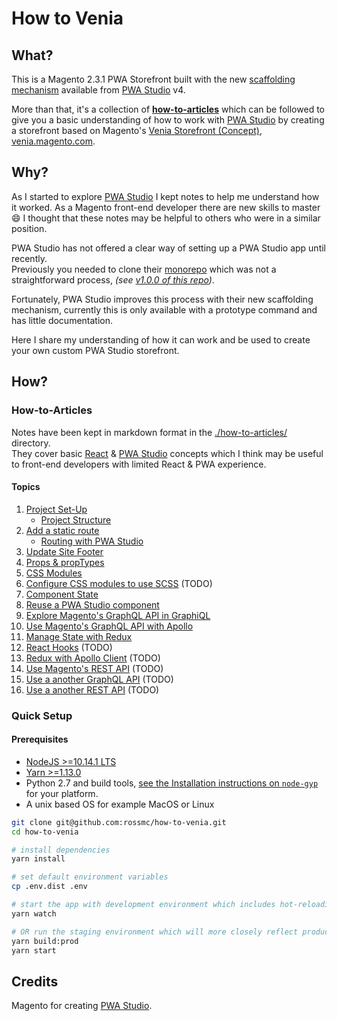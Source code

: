 # How to Venia
## What?
This is a Magento 2.3.1 PWA Storefront built with the new [scaffolding mechanism] available from [PWA Studio] v4.

More than that, it's a collection of **[how-to-articles]** which can be followed to give you a basic understanding of how to work with [PWA Studio] 
by creating a storefront based on Magento's [Venia Storefront (Concept)], [venia.magento.com].

## Why?
As I started to explore [PWA Studio] I kept notes to help me understand how it worked. 
As a Magento front-end developer there are new skills to master :smile:
I thought that these notes may be helpful to others who were in a similar position.

PWA Studio has not offered a clear way of setting up a PWA Studio app until recently.  
Previously you needed to clone their [monorepo] which was not a straightforward process, _(see [v1.0.0 of this repo])_.

Fortunately, PWA Studio improves this process with their new scaffolding mechanism, 
currently this is only available with a prototype command and has little documentation.  

Here I share my understanding of how it can work and be used to create your own custom PWA Studio storefront.

## How?

### How-to-Articles
Notes have been kept in markdown format in the [./how-to-articles/] directory.  
They cover basic [React] & [PWA Studio] concepts which I think may be useful to front-end developers with limited React & PWA experience.

#### Topics
1. [Project Set-Up](./how-to-articles/project-set-up/index.md)
    - [Project Structure](./how-to-articles/project-set-up/project-structure.md)
1. [Add a static route](./how-to-articles/add-a-static-route/index.md)
    - [Routing with PWA Studio](./how-to-articles/add-a-static-route/routing-with-pwa-studio.md)
1. [Update Site Footer](./how-to-articles/update-site-footer/index.md)
1. [Props & propTypes](./how-to-articles/props-proptypes/index.md)
1. [CSS Modules](./how-to-articles/css-modules/index.md)
1. [Configure CSS modules to use SCSS](./how-to-articles/css-modules-for-scss/index.md) (TODO)
1. [Component State](./how-to-articles/component-state/index.md)
1. [Reuse a PWA Studio component](./how-to-articles/reuse-a-venia-component/index.md)
1. [Explore Magento's GraphQL API in GraphiQL](./how-to-articles/explore-graphql-with-graphiql/index.md)
1. [Use Magento's GraphQL API with Apollo](./how-to-articles/use-magentos-graphql-api/index.md)
1. [Manage State with Redux](./how-to-articles/manage-state-with-redux/index.md)
1. [React Hooks](./how-to-articles/react-hooks/index.md) (TODO)
1. [Redux with Apollo Client](./how-to-articles/redux-with-apollo-client/index.md) (TODO)
1. [Use Magento's REST API](./how-to-articles/use-magentos-rest-api/index.md) (TODO)
1. [Use a another GraphQL API](./how-to-articles/use-another-graphql-api/index.md) (TODO)
1. [Use a another REST API](./how-to-articles/use-another-rest-api/index.md) (TODO)

### Quick Setup
#### Prerequisites
* [NodeJS >=10.14.1 LTS](https://nodejs.org/en/)
* [Yarn >=1.13.0](https://yarnpkg.com)
* Python 2.7 and build tools, [see the Installation instructions on `node-gyp`](https://github.com/nodejs/node-gyp#installation) for your platform.
* A unix based OS for example MacOS or Linux

```bash
git clone git@github.com:rossmc/how-to-venia.git
cd how-to-venia

# install dependencies
yarn install

# set default environment variables
cp .env.dist .env

# start the app with development environment which includes hot-reloading
yarn watch

# OR run the staging environment which will more closely reflect production
yarn build:prod
yarn start
```

## Credits
Magento for creating [PWA Studio].

[PWA Studio]: https://magento.github.io/pwa-studio/
[venia.magento.com]: http://venia.magento.com/
[Venia Storefront (Concept)]: https://magento.github.io/pwa-studio/venia-pwa-concept/
[@magento/venia-concept]: https://www.npmjs.com/package/@magento/venia-concept
[re-invent the wheel]: https://en.wikipedia.org/wiki/Reinventing_the_wheel
[what magento says]: https://community.magento.com/t5/Magento-DevBlog/PWA-Studio-2-1-0-has-been-released/ba-p/127492
[@magento/peregrine]: https://www.npmjs.com/package/@magento/peregrine
[how-to-articles]: #How-to-Articles
[Venia storefront setup]: https://magento.github.io/pwa-studio/venia-pwa-concept/setup/
[monorepo]: https://github.com/magento-research/pwa-studio#about-this-repository
[@magento]: https://www.npmjs.com/org/magento
[Yarn Workspaces]: https://yarnpkg.com/en/docs/workspaces/
[fallback-studio]: https://github.com/Jordaneisenburger/fallback-studio
[ScandiPWA]: https://scandipwa.com/
[DEITY Falcon]: https://github.com/deity-io/falcon
[./how-to-articles/]: ./how-to-articles/
[PWA Studio]: https://github.com/magento-research/pwa-studio
[React]: https://reactjs.org/
[monorepo]: https://github.com/magento/pwa-studio/#about-this-repository
[v1.0.0 of this repo]: https://github.com/rossmc/how-to-venia/tree/1.0.0
[scaffolding mechanism]: https://github.com/magento/pwa-studio/blob/develop/pwa-devdocs/_drafts/scaffolding/index.md
